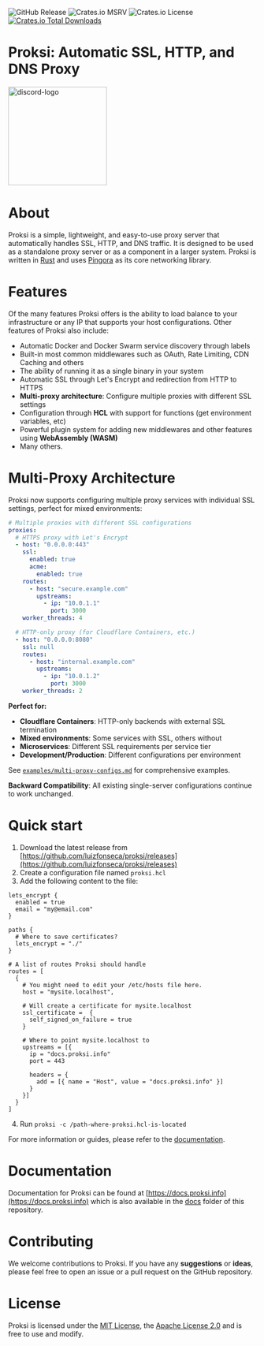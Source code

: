 
![GitHub Release](https://img.shields.io/github/v/release/luizfonseca/proksi?style=for-the-badge)
![Crates.io MSRV](https://img.shields.io/crates/msrv/proksi?style=for-the-badge)
![Crates.io License](https://img.shields.io/crates/l/proksi?style=for-the-badge)
[![Crates.io Total Downloads](https://img.shields.io/crates/d/proksi?style=for-the-badge)](https://crates.io/crates/proksi)

# Proksi: Automatic SSL, HTTP, and DNS Proxy

<img src="./assets/discord.png" alt="discord-logo" width="200"/>


# About

Proksi is a simple, lightweight, and easy-to-use proxy server that automatically handles SSL, HTTP, and DNS traffic. It is designed to be used as a standalone proxy server or as a component in a larger system. Proksi is written in [Rust](https://www.rust-lang.org/) and uses [Pingora](https://github.com/cloudflare/pingora) as its core networking library.


# Features

Of the many features Proksi offers is the ability to load balance to your infrastructure or any IP that supports your host configurations. Other features of Proksi also include:

- Automatic Docker and Docker Swarm service discovery through labels
- Built-in most common middlewares such as OAuth, Rate Limiting, CDN Caching and others
- The ability of running it as a single binary in your system
- Automatic SSL through Let's Encrypt and redirection from HTTP to HTTPS
- **Multi-proxy architecture**: Configure multiple proxies with different SSL settings
- Configuration through **HCL** with support for functions (get environment variables, etc)
- Powerful plugin system for adding new middlewares and other features using **WebAssembly (WASM)**
- Many others.

# Multi-Proxy Architecture

Proksi now supports configuring multiple proxy services with individual SSL settings, perfect for mixed environments:

```yaml
# Multiple proxies with different SSL configurations
proxies:
  # HTTPS proxy with Let's Encrypt
  - host: "0.0.0.0:443"
    ssl:
      enabled: true
      acme:
        enabled: true
    routes:
      - host: "secure.example.com"
        upstreams:
          - ip: "10.0.1.1"
            port: 3000
    worker_threads: 4

  # HTTP-only proxy (for Cloudflare Containers, etc.)
  - host: "0.0.0.0:8080"
    ssl: null
    routes:
      - host: "internal.example.com"
        upstreams:
          - ip: "10.0.1.2"
            port: 3000
    worker_threads: 2
```

**Perfect for:**
- **Cloudflare Containers**: HTTP-only backends with external SSL termination
- **Mixed environments**: Some services with SSL, others without
- **Microservices**: Different SSL requirements per service tier
- **Development/Production**: Different configurations per environment

See [`examples/multi-proxy-configs.md`](examples/multi-proxy-configs.md) for comprehensive examples.

**Backward Compatibility**: All existing single-server configurations continue to work unchanged.

# Quick start

1. Download the latest release from [https://github.com/luizfonseca/proksi/releases](https://github.com/luizfonseca/proksi/releases)
2. Create a configuration file named `proksi.hcl`
3. Add the following content to the file:

```hcl
lets_encrypt {
  enabled = true
  email = "my@email.com"
}

paths {
  # Where to save certificates?
  lets_encrypt = "./"
}

# A list of routes Proksi should handle
routes = [
  {
    # You might need to edit your /etc/hosts file here.
    host = "mysite.localhost",

    # Will create a certificate for mysite.localhost
    ssl_certificate =  {
      self_signed_on_failure = true
    }

    # Where to point mysite.localhost to
    upstreams = [{
      ip = "docs.proksi.info"
      port = 443

      headers = {
        add = [{ name = "Host", value = "docs.proksi.info" }]
      }
    }]
  }
]
```
4. Run `proksi -c /path-where-proksi.hcl-is-located`

For more information or guides, please refer to the [documentation](https://docs.proksi.info).


# Documentation
Documentation for Proksi can be found at [https://docs.proksi.info](https://docs.proksi.info) which is also available in the [docs](./docs/) folder of this repository.


# Contributing
We welcome contributions to Proksi. If you have any **suggestions** or **ideas**, please feel free to open an issue or a pull request on the GitHub repository.

# License
Proksi is licensed under the [MIT License](https://github.com/luizfonseca/proksi/blob/main/LICENSE), the [Apache License 2.0](https://github.com/luizfonseca/proksi/blob/main/LICENSE-APACHE) and is free to use and modify.
